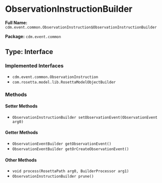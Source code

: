 # ObservationInstructionBuilder

**Full Name:** `cdm.event.common.ObservationInstruction$ObservationInstructionBuilder`

**Package:** `cdm.event.common`

## Type: Interface

### Implemented Interfaces

- `cdm.event.common.ObservationInstruction`
- `com.rosetta.model.lib.RosettaModelObjectBuilder`

### Methods

#### Setter Methods

- `ObservationInstructionBuilder setObservationEvent(ObservationEvent arg0)`

#### Getter Methods

- `ObservationEventBuilder getObservationEvent()`
- `ObservationEventBuilder getOrCreateObservationEvent()`

#### Other Methods

- `void process(RosettaPath arg0, BuilderProcessor arg1)`
- `ObservationInstructionBuilder prune()`

